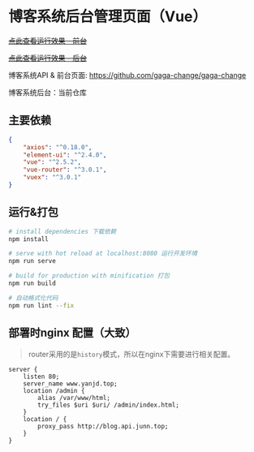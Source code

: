 # 博客系统后台管理页面（Vue）

~~[点此查看运行效果 - 前台](http://blog.junn.top)~~

~~[点此查看运行效果 - 后台](http://blog.junn.top/admin/login)~~

博客系统API & 前台页面: https://github.com/gaga-change/gaga-change

博客系统后台：当前仓库

## 主要依赖

``` json
{
    "axios": "^0.18.0",
    "element-ui": "^2.4.0",
    "vue": "^2.5.2",
    "vue-router": "^3.0.1",
    "vuex": "^3.0.1"
}
```

## 运行&打包

``` bash
# install dependencies 下载依赖
npm install

# serve with hot reload at localhost:8080 运行开发环境
npm run serve

# build for production with minification 打包
npm run build

# 自动格式化代码
npm run lint --fix

```
## 部署时nginx 配置（大致）

> router采用的是`history`模式，所以在nginx下需要进行相关配置。

``` nginx
server {
    listen 80;
    server_name www.yanjd.top;
    location /admin {
        alias /var/www/html;
        try_files $uri $uri/ /admin/index.html;
    }
    location / {
        proxy_pass http://blog.api.junn.top;
    }
}
```